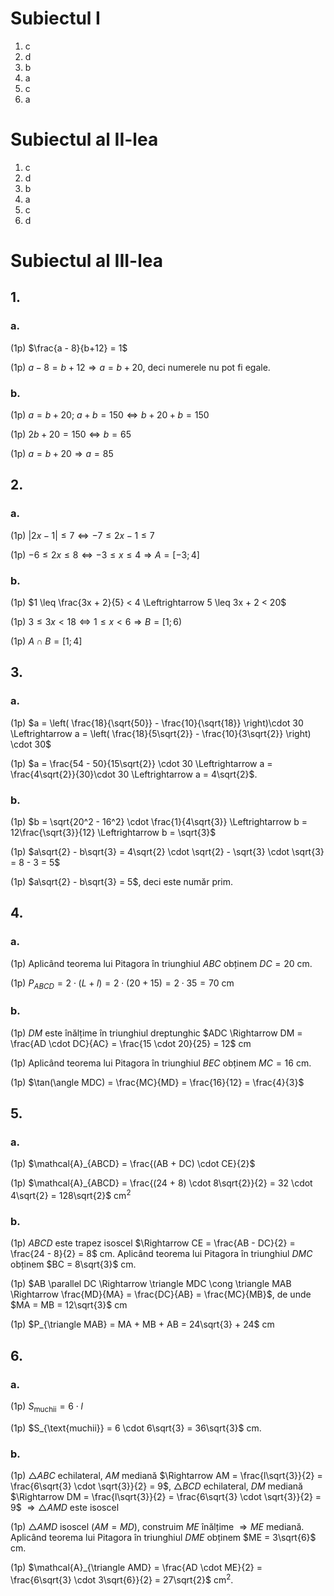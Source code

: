 # Subiectul I

1. c
2. d
3. b
4. a
5. c
6. a

# Subiectul al II-lea

1. c
2. d
3. b
4. a
5. c
6. d

# Subiectul al III-lea

## 1.

### a.

(1p) $\frac{a - 8}{b+12} = 1$

(1p) $a - 8 = b + 12 \Rightarrow a = b + 20$, deci numerele nu pot fi egale.

### b.

(1p) $a = b + 20$; $a + b = 150 \Leftrightarrow b + 20 + b = 150$

(1p) $2b + 20 = 150 \Leftrightarrow b = 65$

(1p) $a = b + 20 \Rightarrow a = 85$

## 2.

### a.

(1p) $|2x - 1| \leq 7 \Leftrightarrow -7 \leq 2x - 1 \leq 7$

(1p) $-6 \leq 2x \leq 8 \Leftrightarrow -3 \leq x \leq 4 \Rightarrow A = [-3;4]$

### b.

(1p) $1 \leq \frac{3x + 2}{5} < 4 \Leftrightarrow 5 \leq 3x + 2 < 20$

(1p) $3 \leq 3x < 18 \Leftrightarrow 1 \leq x < 6 \Rightarrow B = [1;6)$

(1p) $A \cap B = [1;4]$

## 3.

### a.

(1p) $a = \left( \frac{18}{\sqrt{50}} - \frac{10}{\sqrt{18}} \right)\cdot 30 \Leftrightarrow a = \left( \frac{18}{5\sqrt{2}} - \frac{10}{3\sqrt{2}} \right) \cdot 30$

(1p) $a = \frac{54 - 50}{15\sqrt{2}} \cdot 30 \Leftrightarrow a = \frac{4\sqrt{2}}{30}\cdot 30 \Leftrightarrow a = 4\sqrt{2}$.

### b.

(1p) $b = \sqrt{20^2 - 16^2} \cdot \frac{1}{4\sqrt{3}} \Leftrightarrow b = 12\frac{\sqrt{3}}{12}  \Leftrightarrow b = \sqrt{3}$

(1p) $a\sqrt{2} - b\sqrt{3} = 4\sqrt{2} \cdot \sqrt{2} - \sqrt{3} \cdot \sqrt{3} = 8 - 3 = 5$

(1p) $a\sqrt{2} - b\sqrt{3} = 5$, deci este număr prim.

## 4.

### a.

(1p) Aplicând teorema lui Pitagora în triunghiul $ABC$ obținem $DC = 20$ cm.

(1p) $P_{ABCD} = 2 \cdot (L + l) = 2 \cdot (20 + 15) = 2 \cdot 35 = 70$ cm

### b.

(1p) $DM$ este înălțime în triunghiul dreptunghic $ADC \Rightarrow DM = \frac{AD \cdot DC}{AC} = \frac{15 \cdot 20}{25} = 12$ cm

(1p) Aplicând teorema lui Pitagora în triunghiul $BEC$ obținem $MC = 16$ cm.

(1p) $\tan(\angle MDC) = \frac{MC}{MD} = \frac{16}{12} = \frac{4}{3}$

## 5.

### a.

(1p) $\mathcal{A}_{ABCD} = \frac{(AB + DC) \cdot CE}{2}$

(1p) $\mathcal{A}_{ABCD} = \frac{(24 + 8) \cdot 8\sqrt{2}}{2} = 32 \cdot 4\sqrt{2} = 128\sqrt{2}$ cm$^2$

### b.

(1p) $ABCD$ este trapez isoscel $\Rightarrow CE = \frac{AB - DC}{2} = \frac{24 - 8}{2} = 8$ cm. Aplicând teorema lui Pitagora în triunghiul $DMC$ obținem $BC = 8\sqrt{3}$ cm.

(1p) $AB \parallel DC \Rightarrow \triangle MDC \cong \triangle MAB \Rightarrow \frac{MD}{MA} = \frac{DC}{AB} = \frac{MC}{MB}$, de unde $MA = MB = 12\sqrt{3}$ cm

(1p) $P_{\triangle MAB} = MA + MB + AB = 24\sqrt{3} + 24$ cm

## 6.

### a.

(1p) $S_{\text{muchii}} = 6 \cdot l$

(1p) $S_{\text{muchii}} = 6 \cdot 6\sqrt{3} = 36\sqrt{3}$ cm.

### b.

(1p) $\triangle ABC$ echilateral, $AM$ mediană $\Rightarrow AM = \frac{l\sqrt{3}}{2} = \frac{6\sqrt{3} \cdot \sqrt{3}}{2} = 9$, $\triangle BCD$ echilateral, $DM$ mediană $\Rightarrow DM = \frac{l\sqrt{3}}{2} =  \frac{6\sqrt{3} \cdot \sqrt{3}}{2} = 9$ $\Rightarrow \triangle AMD$ este isoscel

(1p) $\triangle AMD$ isoscel ($AM = MD$), construim $ME$ înălțime $\Rightarrow ME$ mediană. Aplicând teorema lui Pitagora în triunghiul $DME$ obținem $ME = 3\sqrt{6}$ cm.

(1p) $\mathcal{A}_{\triangle AMD} = \frac{AD \cdot ME}{2} = \frac{6\sqrt{3} \cdot 3\sqrt{6}}{2} = 27\sqrt{2}$ cm$^2$.
